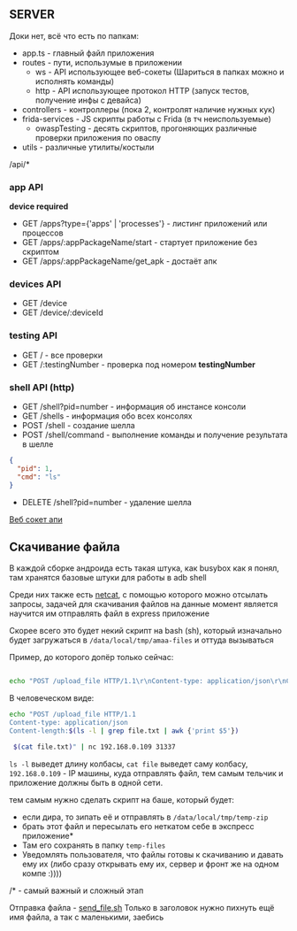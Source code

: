 ## SERVER

Доки нет, всё что есть по папкам:

* app.ts - главный файл приложения
* routes - пути, использумые в приложении
    * ws - API использующее веб-сокеты (Шариться в папках можно и исполнять команды)
    * http - API использующее протокол HTTP (запуск тестов, получение инфы с девайса)
* controllers - контроллеры (пока 2, контролят наличие нужных кук)
* frida-services - JS скрипты работы с Frida (в тч неиспользуемые)
    * owaspTesting - десять скриптов, прогоняющих различные проверки приложения по оваспу
* utils - различные утилиты/костыли

/api/*

### app API

**device required**

* GET /apps?type={'apps' | 'processes'} - листинг приложений или процессов
* GET /apps/:appPackageName/start - стартует приложение без скриптом
* GET /apps/:appPackageName/get_apk - достаёт апк

### devices API

* GET /device
* GET /device/:deviceId

### testing API

* GET / - все проверки
* GET /:testingNumber - проверка под номером __testingNumber__

### shell API (http)

* GET /shell?pid=number - информация об инстансе консоли
* GET /shells - информация обо всех консолях
* POST /shell - создание шелла
* POST /shell/command - выполнение команды и получение результата в шелле

```json
{
  "pid": 1,
  "cmd": "ls"
}
```

* DELETE /shell?pid=number - удаление шелла

[Веб сокет апи](./AllWebSocketsApi.md)

## Скачивание файла

В каждой сборке андроида есть такая штука, как busybox как я понял,
там хранятся базовые штуки для работы в adb shell

Среди них также есть [netcat](https://ru.wikipedia.org/wiki/Netcat), с помощью которого можно отсылать запросы,
задачей для скачивания файлов на данные момент является научится им отправлять файл в express приложение

Скорее всего это будет некий скрипт на bash (sh), который изначально будет загружаться в `/data/local/tmp/amaa-files`
и оттуда вызываться

Пример, до которого допёр только сейчас:

```bash

echo "POST /upload_file HTTP/1.1\r\nContent-type: application/json\r\nContent-length:$(ls -l | grep file.txt | awk {'print $5'})\r\n\r\n $(cat file.txt)" | nc 192.168.0.109 31337

```

В человеческом виде:

```bash
echo "POST /upload_file HTTP/1.1
Content-type: application/json
Content-length:$(ls -l | grep file.txt | awk {'print $5'})

 $(cat file.txt)" | nc 192.168.0.109 31337
```

`ls -l` выведет длину колбасы,
`cat file` выведет саму колбасу,
`192.168.0.109` - IP машины, куда отправлять файл, тем самым тельчик и приложение должны быть в одной сети.

тем самым нужно сделать скрипт на баше, который будет:

* если дира, то зипать её и отправлять в `/data/local/tmp/temp-zip`
* брать этот файл и пересылать его неткатом себе в экспресс приложение*
* Там его сохранять в папку `temp-files`
* Уведомлять пользователя, что файлы готовы к скачиванию и давать ему их (либо сразу открывать ему их, сервер и фронт же
  на одном компе :))))

/* - самый важный и сложный этап

Отправка файла - [send_file.sh](src/send_file.sh)
Только в заголовок нужно пихнуть ещё имя файла, а так с маленькими, заебись

